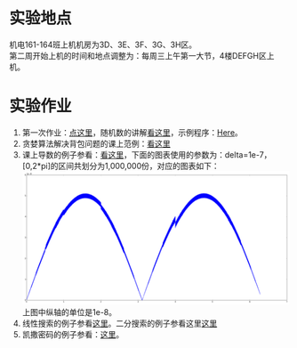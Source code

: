 # 实验地点  
机电161-164班上机机房为3D、3E、3F、3G、3H区。  
第二周开始上机的时间和地点调整为：每周三上午第一大节，4楼DEFGH区上机。  
# 实验作业  
1. 第一次作业：[点这里](https://github.com/liuii/guestBook/blob/master/assignments2016/finalAssignment.md)，随机数的讲解[看这里](https://github.com/liuii/guestBook/blob/master/assignments2016/random.md)，示例程序：[Here](https://github.com/liuii/guestBook/blob/master/assignments2016/camel.cpp)。  
2. 贪婪算法解决背包问题的课上范例：[看这里](https://github.com/liuii/guestBook/blob/master/assignments2016/packets.cpp)  
3. 课上导数的例子参看：[看这里](https://github.com/liuii/guestBook/blob/master/assignments2016/dsinx.cpp)，下面的图表使用的参数为：delta=1e-7，[0,2*pi]的区间共划分为1,000,000份，对应的图表如下：
![](https://github.com/liuii/guestBook/blob/master/assignments2016/dsinx.png?raw=true)
上图中纵轴的单位是1e-8。  
4. 线性搜索的例子参看[这里](https://github.com/liuii/guestBook/blob/master/assignments2016/lineSearch.cpp)。二分搜索的例子参看这里[这里](https://github.com/liuii/guestBook/blob/master/assignments2016/binarySearch.cpp)  
5. 凯撒密码的例子参看：[这里](https://github.com/liuii/guestBook/blob/master/assignments2016/caesar.cpp)。  
